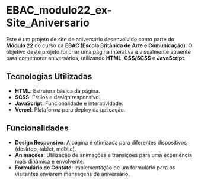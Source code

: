 # EBAC_modulo22_ex-Site_Aniversario

Este é um projeto de site de aniversário desenvolvido como parte do **Módulo 22** do curso da **EBAC (Escola Britânica de Arte e Comunicação)**. O objetivo deste projeto foi criar uma página interativa e visualmente atraente para comemorar aniversários, utilizando **HTML**, **CSS/SCSS** e **JavaScript**.

## Tecnologias Utilizadas

- **HTML**: Estrutura básica da página.
- **SCSS**: Estilos e design responsivo.
- **JavaScript**: Funcionalidade e interatividade.
- **Vercel**: Plataforma para deploy da aplicação.

## Funcionalidades

- **Design Responsivo**: A página é otimizada para diferentes dispositivos (desktop, tablet, mobile).
- **Animações**: Utilização de animações e transições para uma experiência mais dinâmica e envolvente.
- **Formulário de Contato**: Implementação de um formulário para os visitantes enviarem mensagens de aniversário.
